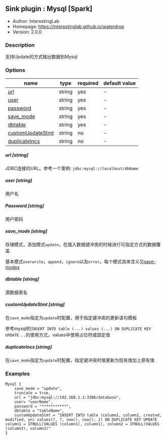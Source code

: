 ## Sink plugin : Mysql [Spark]

* Author: InterestingLab
* Homepage: https://interestinglab.github.io/waterdrop
* Version: 2.0.0

### Description

支持Update的方式输出数据到Mysql

### Options

| name                                         | type   | required | default value |
| -------------------------------------------- | ------ | -------- | ------------- |
| [url](#url-string)                           | string | yes      | -             |
| [user](#user-string)                         | string | yes      | -             |
| [password](#password-string)                 | string | yes      | -             |
| [save_mode](#save_mode-string)               | string | yes      | -             |
| [dbtable](#dbtable-string)                   | string | yes       | -             |
| [customUpdateStmt](#customUpdateStmt-string) | string | no       | -             |
| [duplicateIncs](#duplicateIncs-string)       | string | no       | -             |

##### url [string]

JDBC连接的URL。参考一个案例: `jdbc:mysql://localhost/dbName`

##### user [string]

用户名

##### Password [string]

用户密码

##### save_mode [string]

存储模式，添加模式`update`，在插入数据键冲突的时候进行可指定方式的数据覆盖

基本模式`overwrite`，`append`，`ignore`以及`error`。每个模式具体含义见[save-modes](http://spark.apache.org/docs/2.2.0/sql-programming-guide.html#save-modes)

##### dbtable [string]

源数据表名

##### customUpdateStmt [string]

在`save_mode`指定为`update`时配置，用于指定键冲突的更新语句模板

参考mysql的`INSERT INTO table (...) values (...) ON DUPLICATE KEY UPDATE...`的使用方式，values中使用占位符或固定值

##### duplicateIncs [string]

在`save_mode`指定为`update`时配置，指定键冲突时值更新为现有值加上原有值

### Examples

```
Mysql {
	save_mode = "update",
	truncate = true,
	url = "jdbc:mysql://192.168.1.1:3306/database",
	user= "userName",
	password = "***********",
	dbtable = "tableName",
	customUpdateStmt = "INSERT INTO table (column1, column2, created, modified, yn) values(?, ?, now(), now(), 1) ON DUPLICATE KEY UPDATE column1 = IFNULL(VALUES (column1), column1), column2 = IFNULL(VALUES (column2), column2)"
}
```


